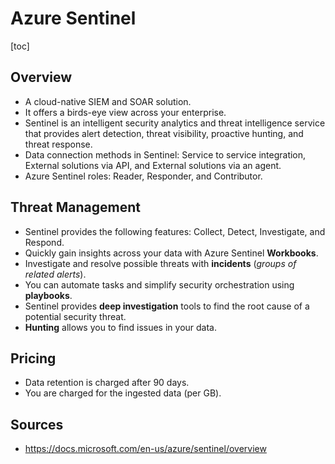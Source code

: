 # Azure Sentinel

[toc]

## Overview

- A cloud-native SIEM and SOAR solution.
- It offers a birds-eye view across your enterprise.
- Sentinel is an intelligent security analytics and threat  intelligence service that provides alert detection, threat visibility,  proactive hunting, and threat response.
- Data connection methods in Sentinel: Service to service integration, External solutions via API, and External solutions via an agent.
- Azure Sentinel roles: Reader, Responder, and Contributor.



## Threat Management

- Sentinel provides the following features: Collect, Detect, Investigate, and Respond.
- Quickly gain insights across your data with Azure Sentinel **Workbooks**.
- Investigate and resolve possible threats with **incidents** (*groups of related alerts*).
- You can automate tasks and simplify security orchestration using **playbooks**.
- Sentinel provides **deep investigation** tools to find the root cause of a potential security threat.
- **Hunting** allows you to find issues in your data.



## Pricing

- Data retention is charged after 90 days.
- You are charged for the ingested data (per GB).



## Sources

- https://docs.microsoft.com/en-us/azure/sentinel/overview